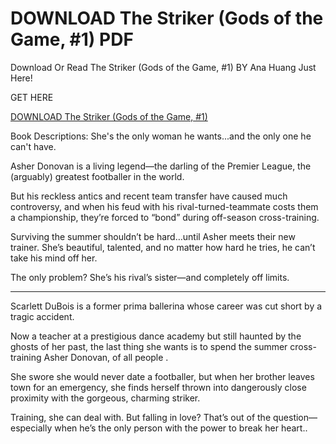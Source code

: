 # DOWNLOAD The Striker (Gods of the Game, #1) PDF

Download Or Read The Striker (Gods of the Game, #1) BY Ana Huang Just Here!

GET HERE <p><a href="https://nemikalah.web.app/site/204538483-the-striker">DOWNLOAD The Striker (Gods of the Game, #1)</a></p>

Book Descriptions:
She's the only woman he wants...and the only one he can't have.

Asher Donovan is a living legend—the darling of the Premier League, the (arguably) greatest footballer in the world.

But his reckless antics and recent team transfer have caused much controversy, and when his feud with his rival-turned-teammate costs them a championship, they’re forced to “bond” during off-season cross-training.

Surviving the summer shouldn’t be hard…until Asher meets their new trainer. She’s beautiful, talented, and no matter how hard he tries, he can’t take his mind off her.

The only problem? She’s his rival’s sister—and completely off limits.

***

Scarlett DuBois is a former prima ballerina whose career was cut short by a tragic accident.

Now a teacher at a prestigious dance academy but still haunted by the ghosts of her past, the last thing she wants is to spend the summer cross-training Asher Donovan, of all people .

She swore she would never date a footballer, but when her brother leaves town for an emergency, she finds herself thrown into dangerously close proximity with the gorgeous, charming striker.

Training, she can deal with. But falling in love? That’s out of the question—especially when he’s the only person with the power to break her heart..
